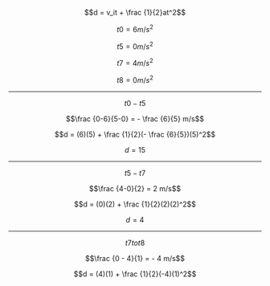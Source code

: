 
$$d = v_it + \frac {1}{2}at^2$$

$$t0= 6 m/s^2$$

$$t5 = 0 m/s^2$$

$$t7 = 4 m/s^2$$

$$t8 = 0 m/s^2$$

***

$$t0-t5$$

$$\frac {0-6}{5-0} = - \frac {6}{5} m/s$$

$$d = (6)(5) + \frac {1}{2}(- \frac {6}{5})(5)^2$$

$$d = 15$$

***

$$t5-t7$$

$$\frac {4-0}{2} = 2 m/s$$

$$d = (0)(2) + \frac {1}{2}(2)(2)^2$$


$$d = 4$$

***

$$t7 to t8$$

$$\frac {0 - 4}{1} = - 4 m/s$$

$$d = (4)(1) + \frac {1}{2}(-4)(1)^2$$










